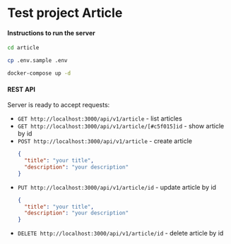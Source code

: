 # Test project Article

#### Instructions to run the server
```bash
cd article 
```
```bash
cp .env.sample .env
```
```bash
docker-compose up -d
```  
#### REST API
Server is ready to accept requests:
  * `GET http://localhost:3000/api/v1/article` - list articles  
  * `GET http://localhost:3000/api/v1/article/[#c5f015]id` - show article by id  
  * `POST http://localhost:3000/api/v1/article` - create article  
    ```json
    {  
      "title": "your title",  
      "description": "your description"  
    }  
    ```
  * `PUT http://localhost:3000/api/v1/article/id` - update article by id
    ```json
    {
      "title": "your title",
      "description": "your description"
    }
    ```
  * `DELETE http://localhost:3000/api/v1/article/id` - delete article by id

